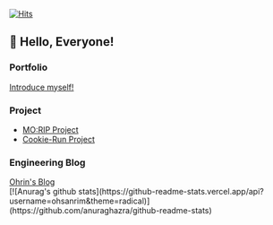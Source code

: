   [![Hits](https://hits.seeyoufarm.com/api/count/incr/badge.svg?url=https%3A%2F%2Fgithub.com%2Fgjbae1212%2Fhit-counter&count_bg=%23B5B7FD&title_bg=%23555555&icon=&icon_color=%23E7E7E7&title=%EC%A1%B0%ED%9A%8C%EC%88%98&edge_flat=false)](https://hits.seeyoufarm.com)

<h2>👋 Hello, Everyone!</h2>
<h3>Portfolio</h3>
<a href="https://ohsanrim.github.io/web-portfolio/harin_portfolio.html">Introduce myself!</a>
<h3>Project</h3>
<ul>
  <li><a href="https://github.com/ohsanrim/CookieRun_project">MO:RIP Project</a></li>
  <li><a href="https://github.com/ohsanrim/morip">Cookie-Run Project</a></li>
</ul>

<h3>Engineering Blog</h3>
<a href="https://blog.naver.com/ka28">Ohrin's Blog</a>
<br>
[![Anurag's github stats](https://github-readme-stats.vercel.app/api?username=ohsanrim&theme=radical)](https://github.com/anuraghazra/github-readme-stats)

<!--
**ohsanrim/ohsanrim** is a ✨ _special_ ✨ repository because its `README.md` (this file) appears on your GitHub profile.

Here are some ideas to get you started:

- 🔭 I’m currently working on ...
- 🌱 I’m currently learning ...
- 👯 I’m looking to collaborate on ...
- 🤔 I’m looking for help with ...
- 💬 Ask me about ...
- 📫 How to reach me: ...
- 😄 Pronouns: ...
- ⚡ Fun fact: ...
-->
